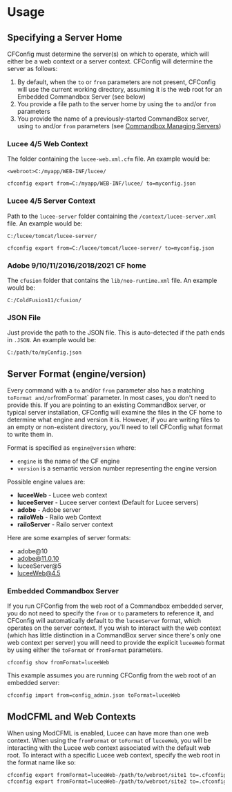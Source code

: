 # Usage

## Specifying a Server Home

CFConfig must determine the server(s) on which to operate, which will either be a web context or a server context. CFConfig will determine the server as follows:

1. By default, when the `to` or `from` parameters are not present, CFConfig will use the current working directory, assuming it is the web root for an Embedded Commandbox Server (see below)
2. You provide a file path to the server home by using the `to` and/or `from` parameters
3. You provide the name of a previously-started CommandBox server, using `to` and/or `from` parameters  (see [Commandbox Managing Servers](https://commandbox.ortusbooks.com/embedded-server/manage-servers))

### Lucee 4/5 Web Context

The folder containing the `lucee-web.xml.cfm` file. An example would be:

```
<webroot>C:/myapp/WEB-INF/lucee/

cfconfig export from=C:/myapp/WEB-INF/lucee/ to=myconfig.json
```

### Lucee 4/5 Server Context

Path to the `lucee-server` folder containing the `/context/lucee-server.xml` file. An example would be:

```
C:/lucee/tomcat/lucee-server/

cfconfig export from=C:/lucee/tomcat/lucee-server/ to=myconfig.json
```

### Adobe 9/10/11/2016/2018/2021 CF home

The `cfusion` folder that contains the `lib/neo-runtime.xml` file. An example would be:

```
C:/ColdFusion11/cfusion/
```

### JSON File

Just provide the path to the JSON file. This is auto-detected if the path ends in `.JSON`. An example would be:

```
C:/path/to/myConfig.json
```

## Server Format (engine/version)

Every command with a `to` and/or `from` parameter also has a matching `toFormat and/or`fromFormat\` parameter. In most cases, you don't need to provide this. If you are pointing to an existing CommandBox server, or typical server installation, CFConfig will examine the files in the CF home to determine what engine and version it is. However, if you are writing files to an empty or non-existent directory, you'll need to tell CFConfig what format to write them in.

Format is specified as `engine@version` where:

* `engine` is the name of the CF engine
* `version` is a semantic version number representing the engine version

Possible engine values are:

* **luceeWeb** - Lucee web context
* **luceeServer** - Lucee server context (Default for Lucee servers)
* **adobe** - Adobe server
* **railoWeb** - Railo web Context
* **railoServer** - Railo server context

Here are some examples of server formats:

* adobe@10
* adobe@11.0.10
* luceeServer@5
* luceeWeb@4.5

### Embedded Commandbox Server

If you run CFConfig from the web root of a Commandbox embedded server, you do not need to specify the `from` or `to` parameters to reference it, and CFConfig will automatically default to the `luceeServer` format, which operates on the server context. If you wish to interact with the web context (which has little distinction in a CommandBox server since there's only one web context per server) you will need to provide the explicit `luceeWeb` format by using either the `toFormat` or `fromFormat` parameters.

```
cfconfig show fromFormat=luceeWeb
```

This example assumes you are running CFConfig from the web root of an embedded server:

```
cfconfig import from=config_admin.json toFormat=luceeWeb
```

## ModCFML and Web Contexts

When using ModCFML is enabled, Lucee can have more than one web context. When using the `fromFormat` or `toFormat` of `luceeWeb`, you will be interacting with the Lucee web context associated with the default web root.  To interact with a specific Lucee web context, specify the web root in the format name like so:

```bash
cfconfig export fromFormat=luceeWeb-/path/to/webroot/site1 to=.cfconfig-web-site1.json
cfconfig export fromFormat=luceeWeb-/path/to/webroot/site2 to=.cfconfig-web-site2.json
```
